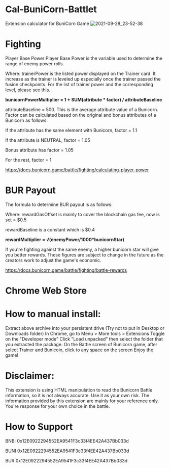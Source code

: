 # Cal-BuniCorn-Battlet
Extension calculator for BuniCorn Game
![2021-09-28_23-52-38](https://user-images.githubusercontent.com/7509414/135131390-c6013eec-2000-4d31-ba3e-a67b6ce2ce53.png)

# Fighting
Player Base Power
Player Base Power is the variable used to determine the range of enemy power rolls.

Where:
trainerPower is the listed power displayed on the Trainer card. It increase as the trainer is leveled up especially once the trainer passed the fusion checkpoints. For the list of trainer power and the corresponding level, please see this.

   **bunicornPowerMultiplier = 1 + SUM(attribute * factor) / attributeBaseline**

 attributeBaseline = 500. This is the average attribute value of a Bunicorn.
 Factor can be calculated based on the original and bonus attributes of a Bunicorn as follows:
 
 If the attribute has the same element with Bunicorn, factor = 1.1
 
 If the attribute is NEUTRAL, factor = 1.05
 
 Bonus attribute has factor = 1.05
 
 For the rest, factor = 1

https://docs.bunicorn.game/battle/fighting/calculating-player-power

# BUR Payout 
The formula to determine BUR payout is as follows:

 Where:
 rewardGasOffset is mainly to cover the blockchain gas fee, now is set = $0.5

 rewardBaseline is a constant which is $0.4

   **rewardMultiplier = √(enemyPower/1000*bunicornStar)**

If you're fighting against the same enemy, a higher bunicorn star will give you better rewards.
These figures are subject to change in the future as the creators work to adjust the game's economic.

https://docs.bunicorn.game/battle/fighting/battle-rewards

# Chrome Web Store

# How to manual install:
Extract above archive into your persistent drive (Try not to put in Desktop or Downloads folder)
In Chrome, go to Menu > More tools > Extensions
Toggle on the "Developer mode"
Click "Load unpacked" then select the folder that you extracted the package.
On the Battle screen of Bunicorn game, after select Trainer and Bunicoin, click to any space on the screen Enjoy the game!

# Disclaimer:
This extension is using HTML manipulation to read the Bunicorn Battle information, so it is not always accurate. Use it as your own risk.
The information provided by this extension are mainly for your reference only. You're response for your own choice in the battle.

# How to Support
BNB: 0x12E0922294552EA9541F3c33f4EE42A437Bb033d

BUNI 0x12E0922294552EA9541F3c33f4EE42A437Bb033d

BUR 0x12E0922294552EA9541F3c33f4EE42A437Bb033d

